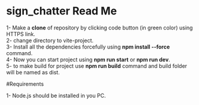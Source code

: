 # sign_chatter Read Me

1- Make a **clone** of repository by clicking code button (in green color) using HTTPS link.  
2- change directory to vite-project.  
3- Install all the dependencies forcefully using **npm install --force** command.  
4- Now you can start project using **npm run start** or **npm run dev**.  
5- to make build for project use **npm run build** command and build folder will be named as dist.  


#Requirements

1- Node.js should be installed in you PC.
